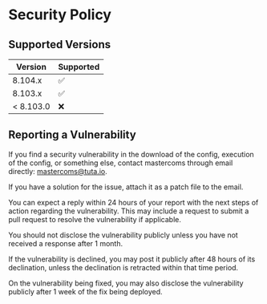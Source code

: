 # Security Policy

## Supported Versions

| Version   | Supported          |
| --------- | ------------------ |
| 8.104.x   | :white_check_mark: |
| 8.103.x   | :white_check_mark: |
| < 8.103.0 | :x:                |

## Reporting a Vulnerability

If you find a security vulnerability in the download of the config, execution of the config,
or something else, contact mastercoms through email directly: [mastercoms@tuta.io](mailto:mastercoms@tuta.io).

If you have a solution for the issue, attach it as a patch file to the email.

You can expect a reply within 24 hours of your report with the next steps of action
regarding the vulnerability. This may include a request to submit a pull request to
resolve the vulnerability if applicable.

You should not disclose the vulnerability publicly unless you have not received a response after 1 month.

If the vulnerability is declined, you may post it publicly after 48 hours of its declination, unless the
declination is retracted within that time period.

On the vulnerability being fixed, you may also disclose the vulnerability publicly after 1 week of the
fix being deployed.
